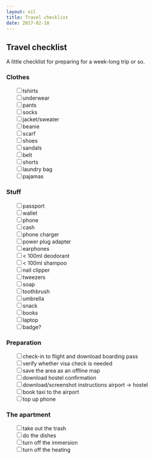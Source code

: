 ```yaml
---
layout: nil
title: Travel checklist
date: 2017-02-10
---
```


## Travel checklist

A little checklist for preparing for a week-long trip or so.

### Clothes

<ul style="list-style-type: none">
    <li><label><input type="checkbox">tshirts</label></li>
    <li><label><input type="checkbox">underwear</label></li>
    <li><label><input type="checkbox">pants</label></li>
    <li><label><input type="checkbox">socks</label></li>
    <li><label><input type="checkbox">jacket/sweater</label></li>
    <li><label><input type="checkbox">beanie</label></li>
    <li><label><input type="checkbox">scarf</label></li>
    <li><label><input type="checkbox">shoes</label></li>
    <li><label><input type="checkbox">sandals</label></li>
    <li><label><input type="checkbox">belt</label></li>
    <li><label><input type="checkbox">shorts</label></li>
    <li><label><input type="checkbox">laundry bag</label></li>
    <li><label><input type="checkbox">pajamas</label></li>
</ul>

### Stuff

<ul style="list-style-type: none">
    <li><label><input type="checkbox">passport</label></li>
    <li><label><input type="checkbox">wallet</label></li>
    <li><label><input type="checkbox">phone</label></li>
    <li><label><input type="checkbox">cash</label></li>
    <li><label><input type="checkbox">phone charger</label></li>
    <li><label><input type="checkbox">power plug adapter</label></li>
    <li><label><input type="checkbox">earphones</label></li>
    <li><label><input type="checkbox">< 100ml deodorant</label></li>
    <li><label><input type="checkbox">< 100ml shampoo</label></li>
    <li><label><input type="checkbox">nail clipper</label></li>
    <li><label><input type="checkbox">tweezers</label></li>
    <li><label><input type="checkbox">soap</label></li>
    <li><label><input type="checkbox">toothbrush</label></li>
    <li><label><input type="checkbox">umbrella</label></li>
    <li><label><input type="checkbox">snack</label></li>
    <li><label><input type="checkbox">books</label></li>
    <li><label><input type="checkbox">laptop</label></li>
    <li><label><input type="checkbox">badge?</label></li>
</ul>

### Preparation

<ul style="list-style-type: none">
    <li><label><input type="checkbox">check-in to flight and download boarding pass</label></li>
    <li><label><input type="checkbox">verify whether visa check is needed</label></li>
    <li><label><input type="checkbox">save the area as an offline map</label></li>
    <li><label><input type="checkbox">download hostel confirmation</label></li>
    <li><label><input type="checkbox">download/screenshot instructions airport -> hostel</label></li>
    <li><label><input type="checkbox">book taxi to the airport</label></li>
    <li><label><input type="checkbox">top up phone</label></li>
</ul>

### The apartment

<ul style="list-style-type: none">
    <li><label><input type="checkbox">take out the trash</label></li>
    <li><label><input type="checkbox">do the dishes</label></li>
    <li><label><input type="checkbox">turn off the immersion</label></li>
    <li><label><input type="checkbox">turn off the heating</label></li>
</ul>
